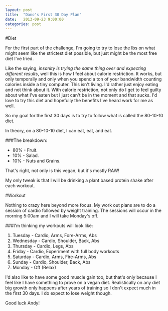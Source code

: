 ```yaml
---
layout: post
title:  "Dano's First 30 Day Plan"
date:   2013-09-23 9:00:00
categories: post
---
```


#Diet

For the first part of the challenge, I'm going to try to lose the lbs on what might seem like the strictest diet possible, but just might be the most free diet I've tried.

Like the saying, *insanity is trying the same thing over and expecting different results*, well this is how I feel about calorie restriction. It works, but only temporally and only when you spend a ton of your bandwidth counting calories inside a tiny computer. This isn't living. I'd rather just enjoy eating and not think about it. With calorie restriction, not only do I get to feel guilty about what I've eaten but I just can't be in the moment and that sucks. I'd love to try this diet and hopefully the benefits I've heard work for me as well.

So my goal for the first 30 days is to try to follow what is called the 80-10-10 diet. 

In theory, on a 80-10-10 diet, I can eat, eat, and eat. 

###The breakdown:

- 80% - Fruit.
- 10% - Salad.
- 10% - Nuts and Grains. 

That's right, not only is this vegan, but it's mostly RAW!

My only tweak is that I will be drinking a plant based protein shake after each workout. 

#Workout

Nothing to crazy here beyond more focus. My work out plans are to do a session of cardio followed by weight training. The sessions will occur in the morning 5:00am and I will take Monday's off. 

###I'm thinking my workouts will look like:

1. Tuesday - Cardio, Arms, Fore-Arms, Abs 
2. Wednesday - Cardio, Shoulder, Back, Abs
3. Thursday - Cardio, Legs, Abs
4. Friday -  Cardio, Experiment with full body workouts
5. Saturday - Cardio, Arms, Fire-Arms, Abs
6. Sunday - Cardio, Shoulder, Back, Abs
7. Monday - Off (Relax) 

I'd also like to have some good muscle gain too, but that's only because I feel like I have something to prove on a vegan diet. Realistically on any diet big growth only happens after years of training so I don't expect much in the first 30 days. I do expect to lose weight though. 

Good luck Andy! 
